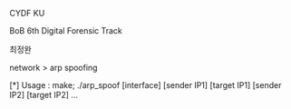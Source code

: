 CYDF KU 

BoB 6th Digital Forensic Track

최정완

network > arp spoofing 

[*] Usage : make; ./arp_spoof [interface] [sender IP1] [target IP1] [sender IP2] [target IP2] ... 

